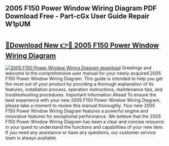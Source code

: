 ## 2005 F150 Power Window Wiring Diagram PDF Download Free - Part-cGx User Guide Repair W1pUM

# <h2><a href="http://dfjb45z.blite.top/?on=2005+F150+Power+Window+Wiring+Diagram">🔗Download New 👉🔴 2005 F150 Power Window Wiring Diagram</a></h2>

[![2005 F150 Power Window Wiring Diagram download](https://i.imgur.com/lujVjoI.png)](http://dfjb45z.blite.top/?on=2005+F150+Power+Window+Wiring+Diagram)
Greetings and welcome to the comprehensive user manual for your newly acquired 2005 F150 Power Window Wiring Diagram. This guide is intended to help you get the most out of your product by providing a thorough explanation of its features, installation process, operation instructions, maintenance tips, and troubleshooting procedures. Important Information Ahead To ensure the best experience with your new 2005 F150 Power Window Wiring Diagram, please take a moment to review this manual thoroughly. Your new 2005 F150 Power Window Wiring Diagram features a powerful engine and innovative features for exceptional performance. We believe that the 2005 F150 Power Window Wiring Diagram has been a clear and concise resource in your quest to understand the functions and capabilities of your new item. If you need any assistance or have any questions, our customer service team is always available.

